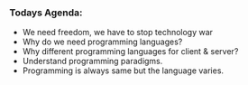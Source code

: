 ### Todays Agenda:
- We need freedom, we have to stop technology war
- Why do we need programming languages?
- Why different programming languages for client & server?
- Understand programming paradigms.
- Programming is always same but the language varies.